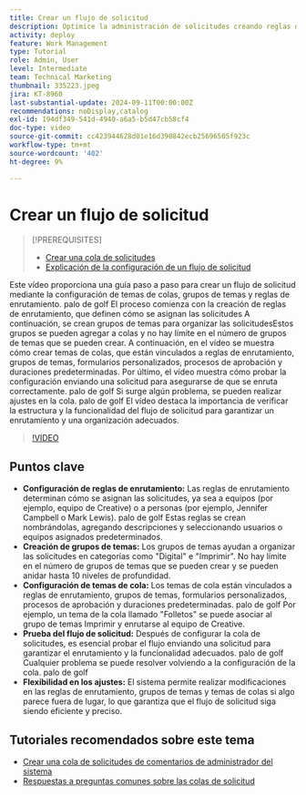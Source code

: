 ```yaml
---
title: Crear un flujo de solicitud
description: Optimice la administración de solicitudes creando reglas de enrutamiento para asignaciones eficientes, organizando solicitudes con grupos de temas anidados, vinculando temas de colas a flujos de trabajo, probando la funcionalidad de flujo de solicitudes y realizando ajustes flexibles para garantizar la precisión y la eficacia.
activity: deploy
feature: Work Management
type: Tutorial
role: Admin, User
level: Intermediate
team: Technical Marketing
thumbnail: 335223.jpeg
jira: KT-8960
last-substantial-update: 2024-09-11T00:00:00Z
recommendations: noDisplay,catalog
exl-id: 194df349-541d-4940-a6a5-b5d47cb58cf4
doc-type: video
source-git-commit: cc423944628d01e16d390842ecb25696505f923c
workflow-type: tm+mt
source-wordcount: '402'
ht-degree: 9%

---
```


# Crear un flujo de solicitud

>[!PREREQUISITES]
>
>* [Crear una cola de solicitudes](/help/manage-work/request-queues/create-a-request-queue.md)
>* [Explicación de la configuración de un flujo de solicitud](/help/manage-work/request-queues/understand-settings-for-a-flow-request.md)

Este vídeo proporciona una guía paso a paso para crear un flujo de solicitud mediante la configuración de temas de colas, grupos de temas y reglas de enrutamiento. palo de golf El proceso comienza con la creación de reglas de enrutamiento, que definen cómo se asignan las solicitudes&#x200B; A continuación, se crean grupos de temas para organizar las solicitudes&#x200B; Estos grupos se pueden agregar a colas y no hay límite en el número de grupos de temas que se pueden crear.
A continuación, en el vídeo se muestra cómo crear temas de colas, que están vinculados a reglas de enrutamiento, grupos de temas, formularios personalizados, procesos de aprobación y duraciones predeterminadas.
Por último, el vídeo muestra cómo probar la configuración enviando una solicitud para asegurarse de que se enruta correctamente. palo de golf Si surge algún problema, se pueden realizar ajustes en la cola. palo de golf El vídeo destaca la importancia de verificar la estructura y la funcionalidad del flujo de solicitud para garantizar un enrutamiento y una organización adecuados.

>[!VIDEO](https://video.tv.adobe.com/v/3433825/?captions=spa&quality=12&learn=on&enablevpops=0)

## Puntos clave

* **Configuración de reglas de enrutamiento:** Las reglas de enrutamiento determinan cómo se asignan las solicitudes, ya sea a equipos (por ejemplo, equipo de Creative) o a personas (por ejemplo, Jennifer Campbell o Mark Lewis). palo de golf Estas reglas se crean nombrándolas, agregando descripciones y seleccionando usuarios o equipos asignados predeterminados.
* **Creación de grupos de temas:** Los grupos de temas ayudan a organizar las solicitudes en categorías como &quot;Digital&quot; e &quot;Imprimir&quot;. No hay límite en el número de grupos de temas que se pueden crear y se pueden anidar hasta 10 niveles de profundidad.
* **Configuración de temas de cola:** Los temas de cola están vinculados a reglas de enrutamiento, grupos de temas, formularios personalizados, procesos de aprobación y duraciones predeterminadas. palo de golf Por ejemplo, un tema de la cola llamado &quot;Folletos&quot; se puede asociar al grupo de temas Imprimir y enrutarse al equipo de Creative.
* **Prueba del flujo de solicitud:** Después de configurar la cola de solicitudes, es esencial probar el flujo enviando una solicitud para garantizar el enrutamiento y la funcionalidad adecuados. palo de golf Cualquier problema se puede resolver volviendo a la configuración de la cola. palo de golf
* **Flexibilidad en los ajustes:** El sistema permite realizar modificaciones en las reglas de enrutamiento, grupos de temas y temas de colas si algo parece fuera de lugar, lo que garantiza que el flujo de solicitud siga siendo eficiente y preciso.


## Tutoriales recomendados sobre este tema

* [Crear una cola de solicitudes de comentarios de administrador del sistema](/help/manage-work/request-queues/create-a-system-admin-feedback-request-queue.md)
* [Respuestas a preguntas comunes sobre las colas de solicitud](/help/manage-work/request-queues/request-queue-faq.md)



